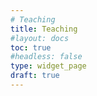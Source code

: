 ```yaml
---
# Teaching
title: Teaching
#layout: docs
toc: true
#headless: false
type: widget_page
draft: true
---
```

